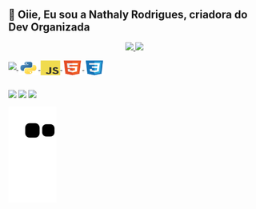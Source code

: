 ## 👋 Oiie, Eu sou a Nathaly Rodrigues, criadora do Dev Organizada

<div align="center">
  <a href="https://github.com/Dev-Organizada/comandos-plsql.git">
  <img height="140em" src="https://github-readme-stats.vercel.app/api?username=dev-organizada&show_icons=true&theme=dracula&include_all_commits=true&count_private=true"/>
  <img height="140em" src="https://github-readme-stats.vercel.app/api/top-langs/?username=dev-organizada&layout=compact&langs_count=7&theme=dracula"/>
</div>
  
<div style="display: inline_block"><br>
  <img src="https://img.shields.io/badge/Oracle-F80000?style=for-the-badge&logo=oracle&logoColor=black" />
  <img align="center" alt="Naty-Python" height="30" width="40" src="https://raw.githubusercontent.com/devicons/devicon/master/icons/python/python-original.svg">
  <img align="center" alt="Naty-JS" height="30" width="40" src="https://raw.githubusercontent.com/devicons/devicon/master/icons/javascript/javascript-original.svg">
  <img align="center" alt="Naty-HTML" height="30" width="40" src="https://raw.githubusercontent.com/devicons/devicon/master/icons/html5/html5-original.svg">
  <img align="center" alt="Naty-CSS" height="30" width="40" src="https://raw.githubusercontent.com/devicons/devicon/master/icons/css3/css3-original.svg">
</div>
  
 ##

<div>
  <a href="https://www.youtube.com/channel/UCtBnZMzIiImsglgieFTF6LA" target="_blank"><img src="https://img.shields.io/badge/YouTube-FF0000?style=for-the-badge&logo=youtube&logoColor=white" target="_blank"></a>
  <a href="https://www.instagram.com/devorganizada/" target="_blank"><img src="https://img.shields.io/badge/-Instagram-%23E4405F?style=for-the-badge&logo=instagram&logoColor=white" target="_blank"></a>
  <a href="https://www.linkedin.com/in/nathalyrodrigues" target="_blank"><img src="https://img.shields.io/badge/-LinkedIn-%230077B5?style=for-the-badge&logo=linkedin&logoColor=white" target="_blank"></a> 
</div>
  
  ![Snake animation](https://github.com/dev-organizada/dev-organizada/blob/output/github-contribution-grid-snake.svg)
  
